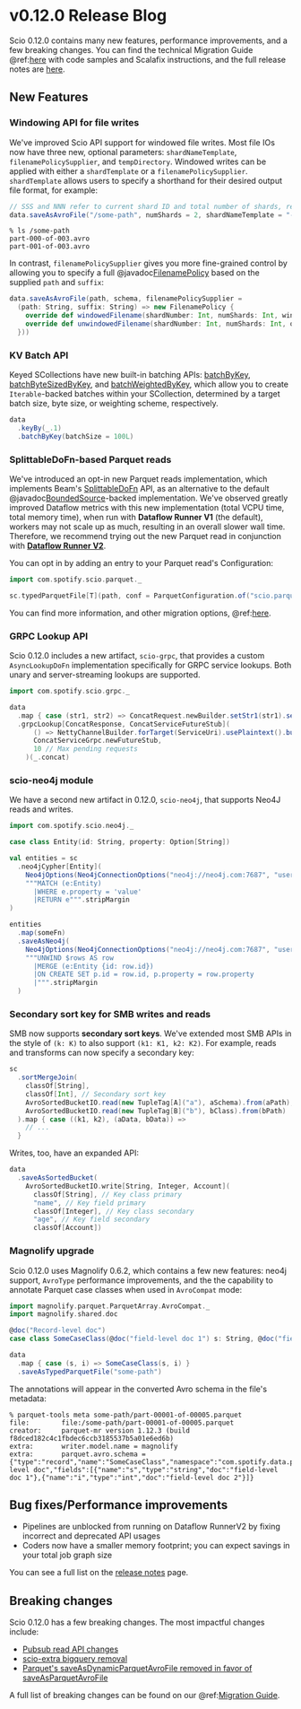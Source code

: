 # v0.12.0 Release Blog

Scio 0.12.0 contains many new features, performance improvements, and a few breaking changes.
You can find the technical Migration Guide @ref:[here](../migrations/v0.12.0-Migration-Guide.md) with
code samples and Scalafix instructions, and the full release notes are [here](https://github.com/spotify/scio/releases/tag/v0.12.0).

## New Features

### Windowing API for file writes
We've improved Scio API support for windowed file writes. Most file IOs now have three new, optional parameters: `shardNameTemplate`, `filenamePolicySupplier`, and `tempDirectory`.
Windowed writes can be applied with either a `shardTemplate` or a `filenamePolicySupplier`. `shardTemplate` allows users to
specify a shorthand for their desired output file format, for example:

```scala
// SSS and NNN refer to current shard ID and total number of shards, respectively 
data.saveAsAvroFile("/some-path", numShards = 2, shardNameTemplate = "-SSS-of-NNN")
```

```shell
% ls /some-path
part-000-of-003.avro
part-001-of-003.avro
```

In contrast, `filenamePolicySupplier` gives you more fine-grained control by allowing you to specify a full @javadoc[FilenamePolicy](org.apache.beam.sdk.io.FileBasedSink.FilenamePolicy)
based on the supplied `path` and `suffix`:

```scala
data.saveAsAvroFile(path, schema, filenamePolicySupplier =
  (path: String, suffix: String) => new FilenamePolicy {
    override def windowedFilename(shardNumber: Int, numShards: Int, window: BoundedWindow, paneInfo: PaneInfo, outputFileHints: FileBasedSink.OutputFileHints): ResourceId = ???
    override def unwindowedFilename(shardNumber: Int, numShards: Int, outputFileHints: FileBasedSink.OutputFileHints): ResourceId = ???
  }))
```

### KV Batch API

Keyed SCollections have new built-in batching APIs: [batchByKey](https://github.com/spotify/scio/blob/v0.12.0/scio-core/src/main/scala/com/spotify/scio/values/PairSCollectionFunctions.scala#L762),
[batchByteSizedByKey](https://github.com/spotify/scio/blob/v0.12.0/scio-core/src/main/scala/com/spotify/scio/values/PairSCollectionFunctions.scala#L793), and
[batchWeightedByKey](https://github.com/spotify/scio/blob/v0.12.0/scio-core/src/main/scala/com/spotify/scio/values/PairSCollectionFunctions.scala#L824),
which allow you to create `Iterable`-backed batches within your SCollection, determined by a target batch size, byte size, or weighting scheme, respectively.

```scala
data
  .keyBy(_.1)
  .batchByKey(batchSize = 100L)
```

### SplittableDoFn-based Parquet reads
We've introduced an opt-in new Parquet reads implementation, which implements Beam's [SplittableDoFn](https://beam.apache.org/blog/splittable-do-fn/) API,
as an alternative to the default @javadoc[BoundedSource](org.apache.beam.sdk.io.BoundedSource)-backed implementation. We've observed greatly improved Dataflow
metrics with this new implementation (total VCPU time, total memory time), when run with **Dataflow Runner V1** (the default),
workers may not scale up as much, resulting in an overall slower wall time. Therefore, we recommend trying out the new Parquet read
in conjunction with [**Dataflow Runner V2**](https://cloud.google.com/dataflow/docs/guides/deploying-a-pipeline#dataflow-runner-v2).

You can opt in by adding an entry to your Parquet read's Configuration:

```scala
import com.spotify.scio.parquet._

sc.typedParquetFile[T](path, conf = ParquetConfiguration.of("scio.parquet.read.useSplittableDoFn" -> true))
```

You can find more information, and other migration options, @ref:[here](../migrations/v0.12.0-Migration-Guide.md#parquet-reads).

### GRPC Lookup API
Scio 0.12.0 includes a new artifact, `scio-grpc`, that provides a custom `AsyncLookupDoFn` implementation specifically for GRPC service lookups.
Both unary and server-streaming lookups are supported.

```scala
import com.spotify.scio.grpc._

data
  .map { case (str1, str2) => ConcatRequest.newBuilder.setStr1(str1).setStr2(str2).build)
  .grpcLookup[ConcatResponse, ConcatServiceFutureStub](
      () => NettyChannelBuilder.forTarget(ServiceUri).usePlaintext().build(),
      ConcatServiceGrpc.newFutureStub,
      10 // Max pending requests
    )(_.concat)
```

### scio-neo4j module

We have a second new artifact in 0.12.0, `scio-neo4j`, that supports Neo4J reads and writes.

```scala
import com.spotify.scio.neo4j._

case class Entity(id: String, property: Option[String])

val entities = sc
  .neo4jCypher[Entity](
    Neo4jOptions(Neo4jConnectionOptions("neo4j://neo4j.com:7687", "username", "password")),
    """MATCH (e:Entity)
      |WHERE e.property = 'value'
      |RETURN e""".stripMargin
)

entities
  .map(someFn)
  .saveAsNeo4j(
    Neo4jOptions(Neo4jConnectionOptions("neo4j://neo4j.com:7687", "username", "password")),
    """UNWIND $rows AS row
      |MERGE (e:Entity {id: row.id})
      |ON CREATE SET p.id = row.id, p.property = row.property
      |""".stripMargin
  )
```

### Secondary sort key for SMB writes and reads

SMB now supports **secondary sort keys**. We've extended most SMB APIs in the style of `(k: K)` to also support `(k1: K1, k2: K2)`.
For example, reads and transforms can now specify a secondary key:

```scala
sc
  .sortMergeJoin(
    classOf[String],
    classOf[Int], // Secondary sort key
    AvroSortedBucketIO.read(new TupleTag[A]("a"), aSchema).from(aPath),
    AvroSortedBucketIO.read(new TupleTag[B]("b"), bClass).from(bPath)
  ).map { case ((k1, k2), (aData, bData)) =>
    // ...
  }
```

Writes, too, have an expanded API:

```scala
data
  .saveAsSortedBucket(
    AvroSortedBucketIO.write[String, Integer, Account](
      classOf[String], // Key class primary
      "name", // Key field primary
      classOf[Integer], // Key class secondary
      "age", // Key field secondary
      classOf[Account])
```

### Magnolify upgrade
Scio 0.12.0 uses Magnolify 0.6.2, which contains a few new features: neo4j support, `AvroType` performance improvements,
and the the capability to annotate Parquet case classes when used in `AvroCompat` mode:

```scala
import magnolify.parquet.ParquetArray.AvroCompat._
import magnolify.shared.doc

@doc("Record-level doc")
case class SomeCaseClass(@doc("field-level doc 1") s: String, @doc("field-level doc 2") i: Int)

data
  .map { case (s, i) => SomeCaseClass(s, i) }
  .saveAsTypedParquetFile("some-path")
```

The annotations will appear in the converted Avro schema in the file's metadata:

```shell
% parquet-tools meta some-path/part-00001-of-00005.parquet 
file:        file:/some-path/part-00001-of-00005.parquet 
creator:     parquet-mr version 1.12.3 (build f8dced182c4c1fbdec6ccb3185537b5a01e6ed6b) 
extra:       writer.model.name = magnolify 
extra:       parquet.avro.schema = {"type":"record","name":"SomeCaseClass","namespace":"com.spotify.data.parquet","doc":"Record-level doc","fields":[{"name":"s","type":"string","doc":"field-level doc 1"},{"name":"i","type":"int","doc":"field-level doc 2"}]} 
```

## Bug fixes/Performance improvements

- Pipelines are unblocked from running on Dataflow RunnerV2 by fixing incorrect and deprecated API usages
- Coders now have a smaller memory footprint; you can expect savings in your total job graph size

You can see a full list on the [release notes](https://github.com/spotify/scio/releases/tag/v0.12.0) page.

## Breaking changes

Scio 0.12.0 has a few breaking changes. The most impactful changes include:

- [Pubsub read API changes](https://spotify.github.io/scio/migrations/v0.12.0-Migration-Guide.html#removal-of-com-spotify-scio-pubsub-specializations)
- [scio-extra bigquery removal](https://spotify.github.io/scio/migrations/v0.12.0-Migration-Guide.html#com-spotify-scio-extra-bigquery-removal)
- [Parquet's saveAsDynamicParquetAvroFile removed in favor of saveAsParquetAvroFile](https://spotify.github.io/scio/migrations/v0.12.0-Migration-Guide.html#parquetio-saveasdynamicparquetavrofile-saveasparquetavrofile)

A full list of breaking changes can be found on our @ref:[Migration Guide](../migrations/v0.12.0-Migration-Guide.md).